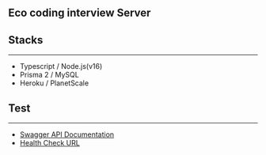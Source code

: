 ## Eco coding interview Server

## Stacks

---

- Typescript / Node.js(v16)
- Prisma 2 / MySQL
- Heroku / PlanetScale

## Test

---

- [Swagger API Documentation](https://eco-backend-6d39a40c9780.herokuapp.com/api-docs/)
- [Health Check URL](https://eco-backend-6d39a40c9780.herokuapp.com/)